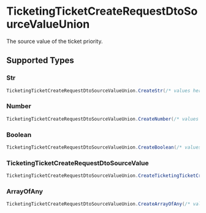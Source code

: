 # TicketingTicketCreateRequestDtoSourceValueUnion

The source value of the ticket priority.


## Supported Types

### Str

```csharp
TicketingTicketCreateRequestDtoSourceValueUnion.CreateStr(/* values here */);
```

### Number

```csharp
TicketingTicketCreateRequestDtoSourceValueUnion.CreateNumber(/* values here */);
```

### Boolean

```csharp
TicketingTicketCreateRequestDtoSourceValueUnion.CreateBoolean(/* values here */);
```

### TicketingTicketCreateRequestDtoSourceValue

```csharp
TicketingTicketCreateRequestDtoSourceValueUnion.CreateTicketingTicketCreateRequestDtoSourceValue(/* values here */);
```

### ArrayOfAny

```csharp
TicketingTicketCreateRequestDtoSourceValueUnion.CreateArrayOfAny(/* values here */);
```
